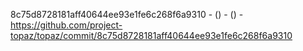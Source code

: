8c75d8728181aff40644ee93e1fe6c268f6a9310 -  () -  () - https://github.com/project-topaz/topaz/commit/8c75d8728181aff40644ee93e1fe6c268f6a9310
